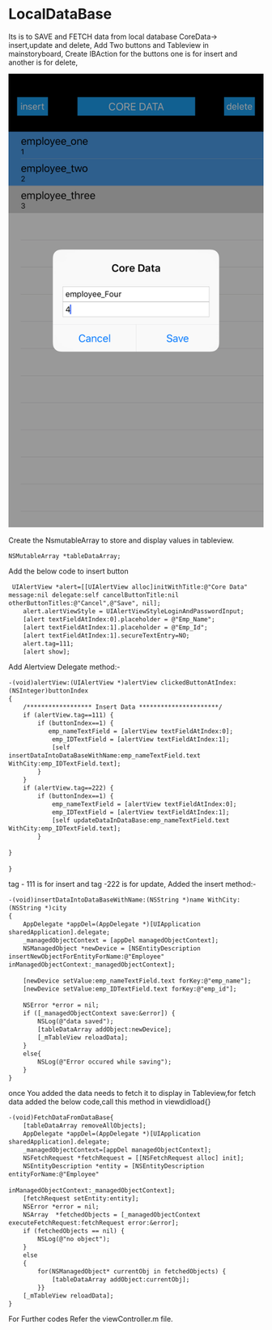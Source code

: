 # LocalDataBase
Its is to SAVE and FETCH data from local database
CoreData-> insert,update and delete,
Add Two buttons and Tableview in mainstoryboard,
Create IBAction for the buttons one is for insert and another is for delete,

![alt text](https://github.com/RMohanRaj/LocalDataBase/blob/master/Core.jpeg)

Create the NsmutableArray to store and display values in tableview.
```
NSMutableArray *tableDataArray;
```

Add the below code to insert button
```
 UIAlertView *alert=[[UIAlertView alloc]initWithTitle:@"Core Data" message:nil delegate:self cancelButtonTitle:nil otherButtonTitles:@"Cancel",@"Save", nil];
    alert.alertViewStyle = UIAlertViewStyleLoginAndPasswordInput;
    [alert textFieldAtIndex:0].placeholder = @"Emp_Name";
    [alert textFieldAtIndex:1].placeholder = @"Emp_Id";
    [alert textFieldAtIndex:1].secureTextEntry=NO;
    alert.tag=111;
    [alert show];
```
Add Alertview Delegate method:-
```
-(void)alertView:(UIAlertView *)alertView clickedButtonAtIndex:(NSInteger)buttonIndex
{
    /****************** Insert Data **********************/
    if (alertView.tag==111) {
        if (buttonIndex==1) {
           emp_nameTextField = [alertView textFieldAtIndex:0];
            emp_IDTextField = [alertView textFieldAtIndex:1];
            [self insertDataIntoDataBaseWithName:emp_nameTextField.text WithCity:emp_IDTextField.text];
        }
    }
    if (alertView.tag==222) {
        if (buttonIndex==1) {
            emp_nameTextField = [alertView textFieldAtIndex:0];
            emp_IDTextField = [alertView textFieldAtIndex:1];
            [self updateDataInDataBase:emp_nameTextField.text WithCity:emp_IDTextField.text];
        }

}

}
```
tag - 111 is for insert and tag -222 is for update,
Added the insert method:-
```
-(void)insertDataIntoDataBaseWithName:(NSString *)name WithCity:(NSString *)city
{
    AppDelegate *appDel=(AppDelegate *)[UIApplication sharedApplication].delegate;
    _managedObjectContext = [appDel managedObjectContext];
    NSManagedObject *newDevice = [NSEntityDescription insertNewObjectForEntityForName:@"Employee" inManagedObjectContext:_managedObjectContext];
    
    [newDevice setValue:emp_nameTextField.text forKey:@"emp_name"];
    [newDevice setValue:emp_IDTextField.text forKey:@"emp_id"];
    
    NSError *error = nil;
    if ([_managedObjectContext save:&error]) {
        NSLog(@"data saved");
        [tableDataArray addObject:newDevice];
        [_mTableView reloadData];
    }
    else{
        NSLog(@"Error occured while saving");
    }
}
```
once You added the data needs to fetch it to display in Tableview,for fetch data added the below code,call this method in viewdidload{}
```
-(void)FetchDataFromDataBase{
    [tableDataArray removeAllObjects];
    AppDelegate *appDel=(AppDelegate *)[UIApplication sharedApplication].delegate;
    _managedObjectContext=[appDel managedObjectContext];
    NSFetchRequest *fetchRequest = [[NSFetchRequest alloc] init];
    NSEntityDescription *entity = [NSEntityDescription entityForName:@"Employee"
                                              inManagedObjectContext:_managedObjectContext];
    [fetchRequest setEntity:entity];
    NSError *error = nil;
    NSArray  *fetchedObjects = [_managedObjectContext executeFetchRequest:fetchRequest error:&error];
    if (fetchedObjects == nil) {
        NSLog(@"no object");
    }
    else
    {
        for(NSManagedObject* currentObj in fetchedObjects) {
            [tableDataArray addObject:currentObj];
        }}
    [_mTableView reloadData];
}
```
For Further codes Refer the viewController.m file.
